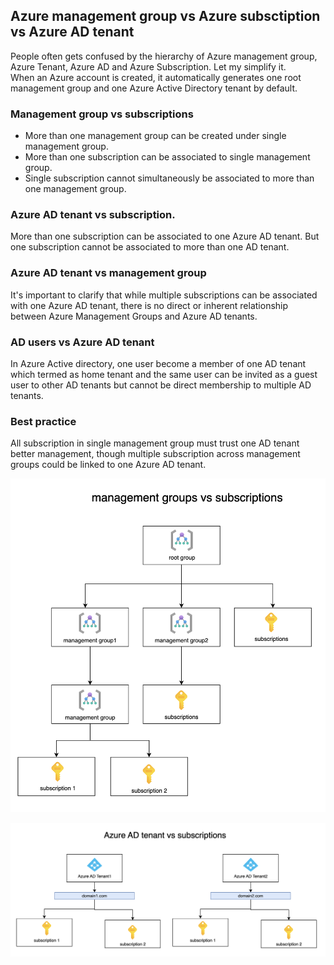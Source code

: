 ## Azure management group vs Azure subsctiption vs Azure AD tenant
People often gets confused by the hierarchy of Azure management group, Azure Tenant, Azure AD and Azure Subscription.
Let my simplify it.
<br />
When an Azure account is created, it automatically generates one root management group and one Azure Active Directory tenant by default.

### Management group vs subscriptions
- More than one management group can be created under single management group.
- More than one subscription can be associated to single management group.
- Single subscription cannot simultaneously be associated to more than one management group.

### Azure AD tenant vs subscription. 
More than one subscription can be associated to one Azure AD tenant.
But one subscription cannot be associated to more than one AD tenant.

### Azure AD tenant vs management group
It's important to clarify that while multiple subscriptions can be associated with one Azure AD tenant, there is no direct or inherent relationship between Azure Management Groups and Azure AD tenants.

### AD users vs Azure AD tenant
In Azure Active directory, one user become a member of one AD tenant which termed as home tenant and the same user can be invited as a guest user to other AD tenants but cannot be direct membership to multiple AD tenants. 

### Best practice
All subscription in single management group must trust one AD tenant better management, though multiple subscription across management groups could be linked to one Azure AD tenant.

![group-vs-subs](./media/azuregroup-vs-subs.png)

![subs-vs-ad](./media/azure-ad-vs-subs.png)